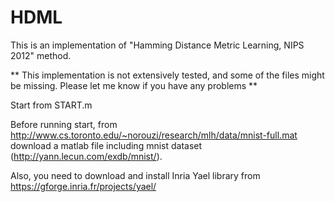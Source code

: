 HDML
====

This is an implementation of "Hamming Distance Metric Learning, NIPS 2012" method.

** This implementation is not extensively tested, and some of the files might be missing. Please let me know if you have any problems **

Start from START.m

Before running start, from http://www.cs.toronto.edu/~norouzi/research/mlh/data/mnist-full.mat download a matlab file including mnist dataset (http://yann.lecun.com/exdb/mnist/).

Also, you need to download and install Inria Yael library from https://gforge.inria.fr/projects/yael/


